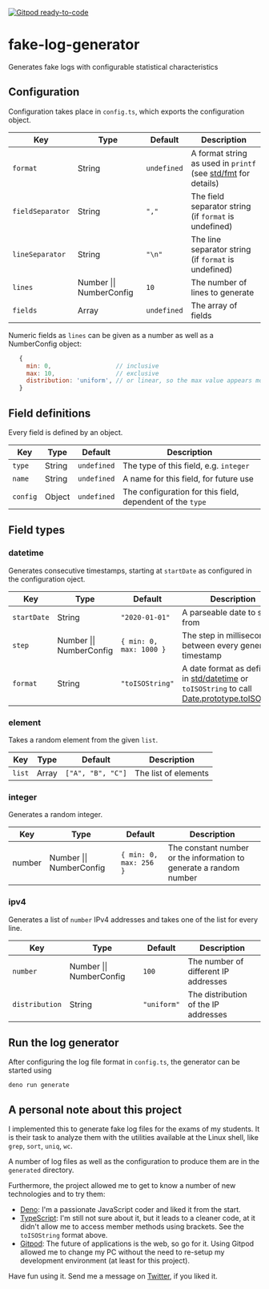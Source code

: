 [![Gitpod ready-to-code](https://img.shields.io/badge/Gitpod-ready--to--code-blue?logo=gitpod)](https://gitpod.io/#https://github.com/fknipp/fake-log-generator)

# fake-log-generator
Generates fake logs with configurable statistical characteristics

## Configuration

Configuration takes place in `config.ts`, which exports the configuration object.

| Key | Type | Default | Description |
|-----|------|---------|-------------|
| `format` | String | `undefined` | A format string as used in `printf` (see [std/fmt](https://deno.land/std@0.75.0/fmt) for details) |
| `fieldSeparator` | String | `","` | The field separator string (if `format` is undefined) |
| `lineSeparator` | String | `"\n"` | The line separator string (if `format` is undefined) |
| `lines` | Number \|\| NumberConfig | `10` | The number of lines to generate |
| `fields` | Array | `undefined` | The array of fields |

Numeric fields as `lines` can be given as a number as well as a NumberConfig object:

```javascript
   {
     min: 0,                  // inclusive
     max: 10,                 // exclusive
     distribution: 'uniform', // or linear, so the max value appears more often
   }
```

## Field definitions

Every field is defined by an object.

| Key | Type | Default | Description |
|-----|------|---------|-------------|
| `type` | String | `undefined` | The type of this field, e.g. `integer` |
| `name` | String | `undefined` | A name for this field, for future use |
| `config` | Object | `undefined` | The configuration for this field, dependent of the `type` |

## Field types

### datetime

Generates consecutive timestamps, starting at `startDate` as configured in the configuration oject.

| Key | Type | Default | Description |
|-----|------|---------|-------------|
| `startDate` | String | `"2020-01-01"` | A parseable date to start from |
| `step` | Number \|\| NumberConfig | `{ min: 0, max: 1000 }` | The step in milliseconds between every generated timestamp |
| `format` | String | `"toISOString"` | A date format as defined in [std/datetime](https://deno.land/std@0.75.0/datetime) or `toISOString` to call [Date.prototype.toISOString](https://developer.mozilla.org/en-US/docs/Web/JavaScript/Reference/Global_Objects/Date/toISOString) |

### element

Takes a random element from the given `list`.

| Key | Type | Default | Description |
|-----|------|---------|-------------|
| `list` | Array | `["A", "B", "C"]` | The list of elements |

### integer

Generates a random integer.

| Key | Type | Default | Description |
|-----|------|---------|-------------|
| number | Number \|\| NumberConfig | `{ min: 0, max: 256 }` | The constant number or the information to generate a random number |

### ipv4

Generates a list of `number` IPv4 addresses and takes one of the list for every line.

| Key | Type | Default | Description |
|-----|------|---------|-------------|
| `number` | Number \|\| NumberConfig | `100` | The number of different IP addresses |
| `distribution` | String | `"uniform"` | The distribution of the IP addresses |

## Run the log generator

After configuring the log file format in `config.ts`, the generator can be started using

    deno run generate

## A personal note about this project

I implemented this to generate fake log files for the exams of my students. It is their task to analyze them with the utilities available at the Linux shell, like `grep`, `sort`, `uniq`, `wc`.

A number of log files as well as the configuration to produce them are in the `generated` directory.

Furthermore, the project allowed me to get to know a number of new technologies and to try them:

* [Deno](https://deno.land): I'm a passionate JavaScript coder and liked it from the start.
* [TypeScript](https://www.typescriptlang.org/): I'm still not sure about it, but it leads to a cleaner code, at it didn't allow me to access member methods using brackets. See the `toISOString` format above.
* [Gitpod](https://www.gitpod.io/): The future of applications is the web, so go for it. Using Gitpod allowed me to change my PC without the need to re-setup my development environment (at least for this project).

Have fun using it. Send me a message on [Twitter](https://twitter.com/fknipp), if you liked it.